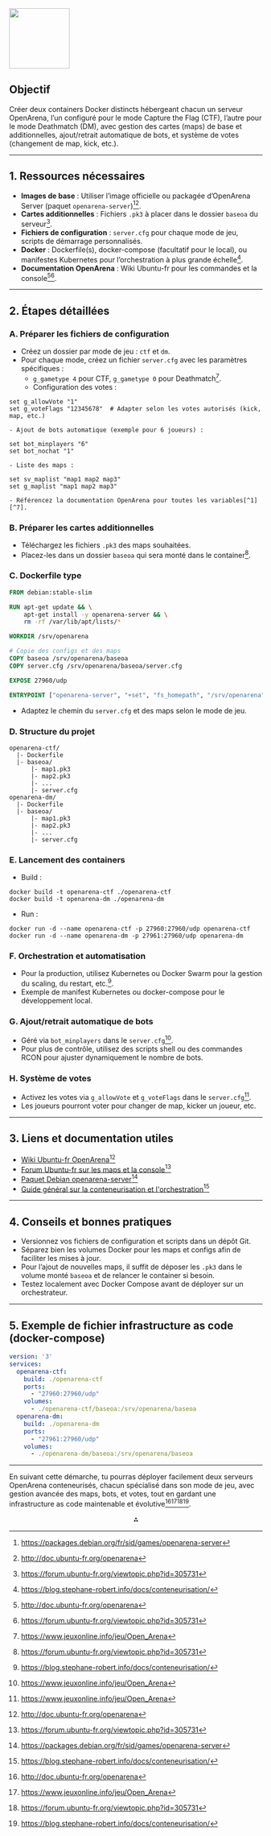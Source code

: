 <img src="https://r2cdn.perplexity.ai/pplx-full-logo-primary-dark%402x.png" class="logo" width="120"/>

## Objectif

Créer deux containers Docker distincts hébergeant chacun un serveur OpenArena, l’un configuré pour le mode Capture the Flag (CTF), l’autre pour le mode Deathmatch (DM), avec gestion des cartes (maps) de base et additionnelles, ajout/retrait automatique de bots, et système de votes (changement de map, kick, etc.).

---

## 1. Ressources nécessaires

- **Images de base** : Utiliser l’image officielle ou packagée d’OpenArena Server (paquet `openarena-server`)[^2][^1].
- **Cartes additionnelles** : Fichiers `.pk3` à placer dans le dossier `baseoa` du serveur[^7].
- **Fichiers de configuration** : `server.cfg` pour chaque mode de jeu, scripts de démarrage personnalisés.
- **Docker** : Dockerfile(s), docker-compose (facultatif pour le local), ou manifestes Kubernetes pour l’orchestration à plus grande échelle[^9].
- **Documentation OpenArena** : Wiki Ubuntu-fr pour les commandes et la console[^1][^7].

---

## 2. Étapes détaillées

### **A. Préparer les fichiers de configuration**

- Créez un dossier par mode de jeu : `ctf` et `dm`.
- Pour chaque mode, créez un fichier `server.cfg` avec les paramètres spécifiques :
    - `g_gametype 4` pour CTF, `g_gametype 0` pour Deathmatch[^4].
    - Configuration des votes :

```
set g_allowVote "1"
set g_voteFlags "12345678"  # Adapter selon les votes autorisés (kick, map, etc.)
```

    - Ajout de bots automatique (exemple pour 6 joueurs) :

```
set bot_minplayers "6"
set bot_nochat "1"
```

    - Liste des maps :

```
set sv_maplist "map1 map2 map3"
set g_maplist "map1 map2 map3"
```

    - Référencez la documentation OpenArena pour toutes les variables[^1][^7].


### **B. Préparer les cartes additionnelles**

- Téléchargez les fichiers `.pk3` des maps souhaitées.
- Placez-les dans un dossier `baseoa` qui sera monté dans le container[^7].


### **C. Dockerfile type**

```dockerfile
FROM debian:stable-slim

RUN apt-get update && \
    apt-get install -y openarena-server && \
    rm -rf /var/lib/apt/lists/*

WORKDIR /srv/openarena

# Copie des configs et des maps
COPY baseoa /srv/openarena/baseoa
COPY server.cfg /srv/openarena/baseoa/server.cfg

EXPOSE 27960/udp

ENTRYPOINT ["openarena-server", "+set", "fs_homepath", "/srv/openarena", "+exec", "baseoa/server.cfg"]
```

- Adaptez le chemin du `server.cfg` et des maps selon le mode de jeu.


### **D. Structure du projet**

```
openarena-ctf/
  |- Dockerfile
  |- baseoa/
      |- map1.pk3
      |- map2.pk3
      |- ...
      |- server.cfg
openarena-dm/
  |- Dockerfile
  |- baseoa/
      |- map1.pk3
      |- map2.pk3
      |- ...
      |- server.cfg
```


### **E. Lancement des containers**

- Build :

```
docker build -t openarena-ctf ./openarena-ctf
docker build -t openarena-dm ./openarena-dm
```

- Run :

```
docker run -d --name openarena-ctf -p 27960:27960/udp openarena-ctf
docker run -d --name openarena-dm -p 27961:27960/udp openarena-dm
```


### **F. Orchestration et automatisation**

- Pour la production, utilisez Kubernetes ou Docker Swarm pour la gestion du scaling, du restart, etc.[^9].
- Exemple de manifest Kubernetes ou docker-compose pour le développement local.


### **G. Ajout/retrait automatique de bots**

- Géré via `bot_minplayers` dans le `server.cfg`[^4].
- Pour plus de contrôle, utilisez des scripts shell ou des commandes RCON pour ajuster dynamiquement le nombre de bots.


### **H. Système de votes**

- Activez les votes via `g_allowVote` et `g_voteFlags` dans le `server.cfg`[^4].
- Les joueurs pourront voter pour changer de map, kicker un joueur, etc.

---

## 3. Liens et documentation utiles

- [Wiki Ubuntu-fr OpenArena](http://doc.ubuntu-fr.org/openarena)[^1]
- [Forum Ubuntu-fr sur les maps et la console](https://forum.ubuntu-fr.org/viewtopic.php?id=305731)[^7]
- [Paquet Debian openarena-server](https://packages.debian.org/fr/sid/games/openarena-server)[^2]
- [Guide général sur la conteneurisation et l'orchestration](https://blog.stephane-robert.info/docs/conteneurisation/)[^9]

---

## 4. Conseils et bonnes pratiques

- Versionnez vos fichiers de configuration et scripts dans un dépôt Git.
- Séparez bien les volumes Docker pour les maps et configs afin de faciliter les mises à jour.
- Pour l’ajout de nouvelles maps, il suffit de déposer les `.pk3` dans le volume monté `baseoa` et de relancer le container si besoin.
- Testez localement avec Docker Compose avant de déployer sur un orchestrateur.

---

## 5. Exemple de fichier infrastructure as code (docker-compose)

```yaml
version: '3'
services:
  openarena-ctf:
    build: ./openarena-ctf
    ports:
      - "27960:27960/udp"
    volumes:
      - ./openarena-ctf/baseoa:/srv/openarena/baseoa
  openarena-dm:
    build: ./openarena-dm
    ports:
      - "27961:27960/udp"
    volumes:
      - ./openarena-dm/baseoa:/srv/openarena/baseoa
```


---

En suivant cette démarche, tu pourras déployer facilement deux serveurs OpenArena conteneurisés, chacun spécialisé dans son mode de jeu, avec gestion avancée des maps, bots, et votes, tout en gardant une infrastructure as code maintenable et évolutive[^1][^4][^7][^9].

<div style="text-align: center">⁂</div>

[^1]: http://doc.ubuntu-fr.org/openarena

[^2]: https://packages.debian.org/fr/sid/games/openarena-server

[^3]: https://camptocamp.com/fr/geoserver

[^4]: https://www.jeuxonline.info/jeu/Open_Arena

[^5]: https://camptocamp.com/fr/mapserver

[^6]: https://mindsers.blog/fr/post/deployer-simplement-conteneur-docker-production/

[^7]: https://forum.ubuntu-fr.org/viewtopic.php?id=305731

[^8]: https://learn.microsoft.com/fr-fr/azure/devops/pipelines/agents/docker?view=azure-devops

[^9]: https://blog.stephane-robert.info/docs/conteneurisation/

